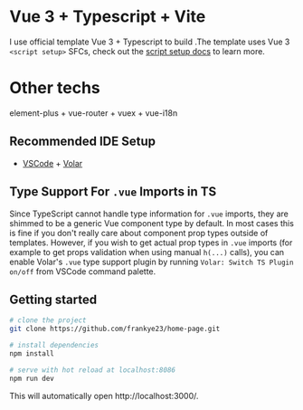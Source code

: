 <!--
 * @Author: yedaf
 * @Date: 2022-02-22 10:45:27
 * @LastEditTime: 2022-02-22 10:59:44
 * @LastEditors: your name
 * @Description: readme 文档
 * @FilePath: \home-page\README.md
 * 可以输入预定的版权声明、个性签名、空行等
-->
# Vue 3 + Typescript + Vite

I use official template Vue 3 + Typescript to build .The template uses Vue 3 `<script setup>` SFCs, check out the [script setup docs](https://v3.vuejs.org/api/sfc-script-setup.html#sfc-script-setup) to learn more.

# Other techs
element-plus + vue-router + vuex + vue-i18n 

## Recommended IDE Setup

- [VSCode](https://code.visualstudio.com/) + [Volar](https://marketplace.visualstudio.com/items?itemName=johnsoncodehk.volar)

## Type Support For `.vue` Imports in TS

Since TypeScript cannot handle type information for `.vue` imports, they are shimmed to be a generic Vue component type by default. In most cases this is fine if you don't really care about component prop types outside of templates. However, if you wish to get actual prop types in `.vue` imports (for example to get props validation when using manual `h(...)` calls), you can enable Volar's `.vue` type support plugin by running `Volar: Switch TS Plugin on/off` from VSCode command palette.

## Getting started

``` bash
# clone the project
git clone https://github.com/frankye23/home-page.git

# install dependencies
npm install

# serve with hot reload at localhost:8086
npm run dev
```

This will automatically open http://localhost:3000/.


